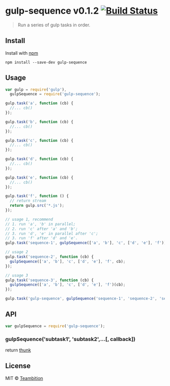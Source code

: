 gulp-sequence v0.1.2 [![Build Status](https://travis-ci.org/teambition/gulp-sequence.svg)](https://travis-ci.org/teambition/gulp-sequence)
====
> Run a series of gulp tasks in order.

## Install

Install with [npm](https://npmjs.org/package/gulp-sequence)

```
npm install --save-dev gulp-sequence
```


## Usage

```js
var gulp = require('gulp'),
  gulpSequence = require('gulp-sequence');

gulp.task('a', function (cb) {
  //... cb()
});

gulp.task('b', function (cb) {
  //... cb()
});

gulp.task('c', function (cb) {
  //... cb()
});

gulp.task('d', function (cb) {
  //... cb()
});

gulp.task('e', function (cb) {
  //... cb()
});

gulp.task('f', function () {
  // return stream
  return gulp.src('*.js');
});

// usage 1, recommend
// 1. run 'a', 'b' in parallel;
// 2. run 'c' after 'a' and 'b';
// 3. run 'd', 'e' in parallel after 'c';
// 3. run 'f' after 'd' and 'e'.
gulp.task('sequence-1', gulpSequence(['a', 'b'], 'c', ['d', 'e'], 'f'));

// usage 2
gulp.task('sequence-2', function (cb) {
  gulpSequence(['a', 'b'], 'c', ['d', 'e'], 'f', cb);
});

// usage 3
gulp.task('sequence-3', function (cb) {
  gulpSequence(['a', 'b'], 'c', ['d', 'e'], 'f')(cb);
});

gulp.task('gulp-sequence', gulpSequence('sequence-1', 'sequence-2', 'sequence-3'));
```

## API

```js
var gulpSequence = require('gulp-sequence');
```

### gulpSequence('subtask1', 'subtask2',...[, callback])
return [thunk](https://github.com/teambition/thunks)

## License

MIT © [Teambition](http://teambition.com)
